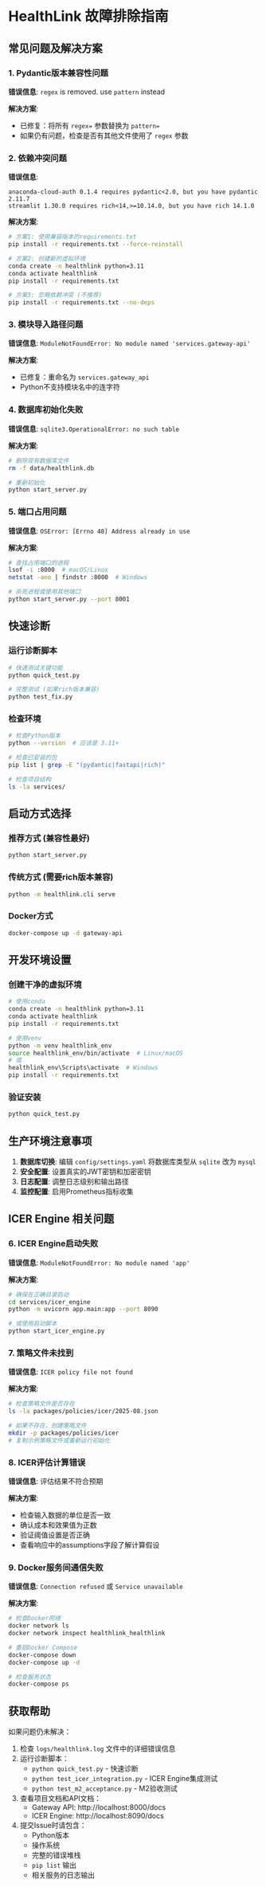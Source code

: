 # HealthLink 故障排除指南

## 常见问题及解决方案

### 1. Pydantic版本兼容性问题

**错误信息**: `regex` is removed. use `pattern` instead

**解决方案**: 
- 已修复：将所有 `regex=` 参数替换为 `pattern=`
- 如果仍有问题，检查是否有其他文件使用了 `regex` 参数

### 2. 依赖冲突问题

**错误信息**: 
```
anaconda-cloud-auth 0.1.4 requires pydantic<2.0, but you have pydantic 2.11.7
streamlit 1.30.0 requires rich<14,>=10.14.0, but you have rich 14.1.0
```

**解决方案**:
```bash
# 方案1: 使用兼容版本的requirements.txt
pip install -r requirements.txt --force-reinstall

# 方案2: 创建新的虚拟环境
conda create -n healthlink python=3.11
conda activate healthlink
pip install -r requirements.txt

# 方案3: 忽略依赖冲突 (不推荐)
pip install -r requirements.txt --no-deps
```

### 3. 模块导入路径问题

**错误信息**: `ModuleNotFoundError: No module named 'services.gateway-api'`

**解决方案**: 
- 已修复：重命名为 `services.gateway_api`
- Python不支持模块名中的连字符

### 4. 数据库初始化失败

**错误信息**: `sqlite3.OperationalError: no such table`

**解决方案**:
```bash
# 删除现有数据库文件
rm -f data/healthlink.db

# 重新初始化
python start_server.py
```

### 5. 端口占用问题

**错误信息**: `OSError: [Errno 48] Address already in use`

**解决方案**:
```bash
# 查找占用端口的进程
lsof -i :8000  # macOS/Linux
netstat -ano | findstr :8000  # Windows

# 杀死进程或使用其他端口
python start_server.py --port 8001
```

## 快速诊断

### 运行诊断脚本

```bash
# 快速测试关键功能
python quick_test.py

# 完整测试 (如果rich版本兼容)
python test_fix.py
```

### 检查环境

```bash
# 检查Python版本
python --version  # 应该是 3.11+

# 检查已安装的包
pip list | grep -E "(pydantic|fastapi|rich)"

# 检查项目结构
ls -la services/
```

## 启动方式选择

### 推荐方式 (兼容性最好)
```bash
python start_server.py
```

### 传统方式 (需要rich版本兼容)
```bash
python -m healthlink.cli serve
```

### Docker方式
```bash
docker-compose up -d gateway-api
```

## 开发环境设置

### 创建干净的虚拟环境

```bash
# 使用conda
conda create -n healthlink python=3.11
conda activate healthlink
pip install -r requirements.txt

# 使用venv
python -m venv healthlink_env
source healthlink_env/bin/activate  # Linux/macOS
# 或
healthlink_env\Scripts\activate  # Windows
pip install -r requirements.txt
```

### 验证安装

```bash
python quick_test.py
```

## 生产环境注意事项

1. **数据库切换**: 编辑 `config/settings.yaml` 将数据库类型从 `sqlite` 改为 `mysql`
2. **安全配置**: 设置真实的JWT密钥和加密密钥
3. **日志配置**: 调整日志级别和输出路径
4. **监控配置**: 启用Prometheus指标收集

## ICER Engine 相关问题

### 6. ICER Engine启动失败

**错误信息**: `ModuleNotFoundError: No module named 'app'`

**解决方案**:
```bash
# 确保在正确目录启动
cd services/icer_engine
python -m uvicorn app.main:app --port 8090

# 或使用启动脚本
python start_icer_engine.py
```

### 7. 策略文件未找到

**错误信息**: `ICER policy file not found`

**解决方案**:
```bash
# 检查策略文件是否存在
ls -la packages/policies/icer/2025-08.json

# 如果不存在，创建策略文件
mkdir -p packages/policies/icer
# 复制示例策略文件或重新运行初始化
```

### 8. ICER评估计算错误

**错误信息**: 评估结果不符合预期

**解决方案**:
- 检查输入数据的单位是否一致
- 确认成本和效果值为正数
- 验证阈值设置是否正确
- 查看响应中的assumptions字段了解计算假设

### 9. Docker服务间通信失败

**错误信息**: `Connection refused` 或 `Service unavailable`

**解决方案**:
```bash
# 检查Docker网络
docker network ls
docker network inspect healthlink_healthlink

# 重启Docker Compose
docker-compose down
docker-compose up -d

# 检查服务状态
docker-compose ps
```

## 获取帮助

如果问题仍未解决：

1. 检查 `logs/healthlink.log` 文件中的详细错误信息
2. 运行诊断脚本：
   - `python quick_test.py` - 快速诊断
   - `python test_icer_integration.py` - ICER Engine集成测试
   - `python test_m2_acceptance.py` - M2验收测试
3. 查看项目文档和API文档：
   - Gateway API: http://localhost:8000/docs
   - ICER Engine: http://localhost:8090/docs
4. 提交Issue时请包含：
   - Python版本
   - 操作系统
   - 完整的错误堆栈
   - `pip list` 输出
   - 相关服务的日志输出